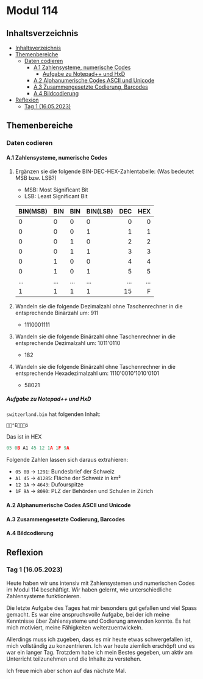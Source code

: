 <!-- omit in toc -->
# Modul 114

## Inhaltsverzeichnis

- [Inhaltsverzeichnis](#inhaltsverzeichnis)
- [Themenbereiche](#themenbereiche)
  - [Daten codieren](#daten-codieren)
    - [A.1 Zahlensysteme, numerische Codes](#a1-zahlensysteme-numerische-codes)
      - [Aufgabe zu Notepad++ und HxD](#aufgabe-zu-notepad-und-hxd)
    - [A.2 Alphanumerische Codes ASCII und Unicode](#a2-alphanumerische-codes-ascii-und-unicode)
    - [A.3 Zusammengesetzte Codierung, Barcodes](#a3-zusammengesetzte-codierung-barcodes)
    - [A.4 Bildcodierung](#a4-bildcodierung)
- [Reflexion](#reflexion)
  - [Tag 1 (16.05.2023)](#tag-1-16052023)

## Themenbereiche

### Daten codieren

#### A.1 Zahlensysteme, numerische Codes

1. Ergänzen sie die folgende BIN-DEC-HEX-Zahlentabelle: (Was bedeutet MSB bzw. LSB?)

    - MSB: Most Significant Bit
    - LSB: Least Significant Bit

    |BIN(MSB)|BIN|BIN|BIN(LSB)|DEC|HEX|
    |:---|:---|:---|:---|---:|---:|
    | 0 | 0 | 0 | 0 | 0 | 0 |
    | 0 | 0 | 0 | 1 | 1 | 1 |
    | 0 | 0 | 1 | 0 | 2 | 2 |
    | 0 | 0 | 1 | 1 | 3 | 3 |
    | 0 | 1 | 0 | 0 | 4 | 4 |
    | 0 | 1 | 0 | 1 | 5 | 5 |
    | ... | ... | ... | ... | ... | ... |
    | 1 | 1 | 1 | 1 | 15 | F |

2. Wandeln sie die folgende Dezimalzahl ohne Taschenrechner in die entsprechende Binärzahl um: 911

   - 1110001111

3. Wandeln sie die folgende Binärzahl ohne Taschenrechner in die entsprechende Dezimalzahl um: 1011'0110

   - 182

4. Wandeln sie die folgende Binärzahl ohne Taschenrechner in die entsprechende Hexadezimalzahl um: 1110'0010'1010'0101

   - 58021

##### Aufgabe zu Notepad++ und HxD

`switzerland.bin` hat folgenden Inhalt:

```bin
°Eö
```

Das ist in HEX

```h
05 0B A1 45 12 1A 1F 9A
```

Folgende Zahlen lassen sich daraus extrahieren:

- `05 0B` -> `1291`: Bundesbrief der Schweiz
- `A1 45` -> `41285`: Fläche der Schweiz in km²
- `12 1A` -> `4643`: Dufourspitze
- `1F 9A` -> `8090`: PLZ der Behörden und Schulen in Zürich

#### A.2 Alphanumerische Codes ASCII und Unicode

#### A.3 Zusammengesetzte Codierung, Barcodes

#### A.4 Bildcodierung

## Reflexion

### Tag 1 (16.05.2023)

Heute haben wir uns intensiv mit Zahlensystemen und numerischen Codes im Modul 114 beschäftigt. Wir haben gelernt, wie unterschiedliche Zahlensysteme funktionieren.

Die letzte Aufgabe des Tages hat mir besonders gut gefallen und viel Spass gemacht. Es war eine anspruchsvolle Aufgabe, bei der ich meine Kenntnisse über Zahlensysteme und Codierung anwenden konnte. Es hat mich motiviert, meine Fähigkeiten weiterzuentwickeln.

Allerdings muss ich zugeben, dass es mir heute etwas schwergefallen ist, mich vollständig zu konzentrieren. Ich war heute ziemlich erschöpft und es war ein langer Tag. Trotzdem habe ich mein Bestes gegeben, um aktiv am Unterricht teilzunehmen und die Inhalte zu verstehen.

Ich freue mich aber schon auf das nächste Mal.
